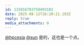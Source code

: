 ```yaml
---
id: 115016703750493102
date: 2025-08-12T16:20:21.193Z
reply: true
media_attachments: 0
---
```


[@hpcesia](https://trin.one/@hpcesia) [@sun](https://jiong.us/@sun) 是的，这也是一个点。

